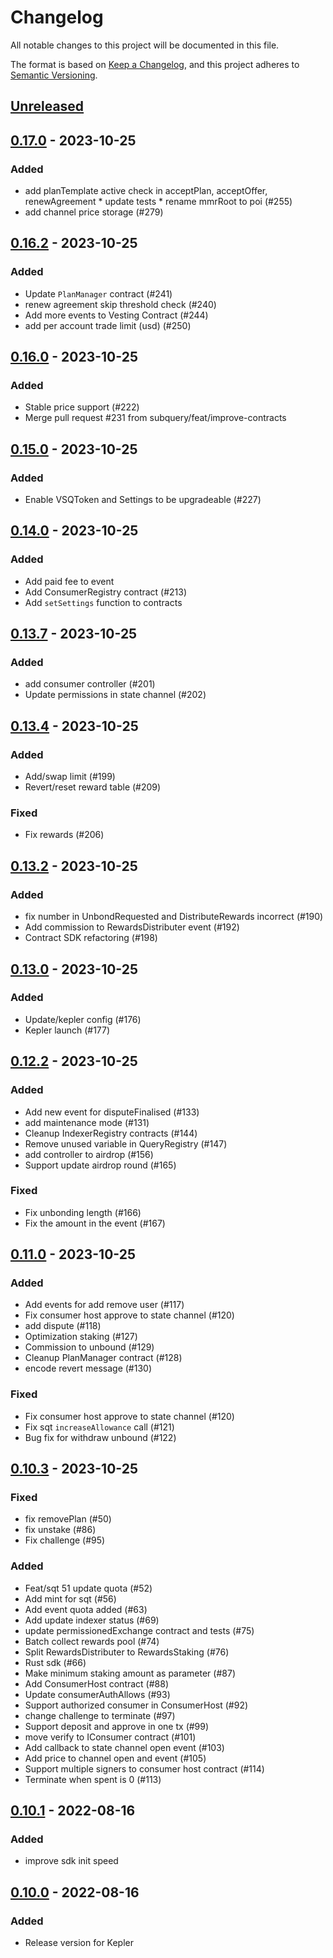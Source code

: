 # Changelog
All notable changes to this project will be documented in this file.

The format is based on [Keep a Changelog](https://keepachangelog.com/en/1.0.0/),
and this project adheres to [Semantic Versioning](https://semver.org/spec/v2.0.0.html).

## [Unreleased]

## [0.17.0] - 2023-10-25
### Added
- add planTemplate active check in acceptPlan, acceptOffer, renewAgreement \* update tests \* rename mmrRoot to poi (#255)
- add channel price storage (#279)

## [0.16.2] - 2023-10-25
### Added
- Update `PlanManager` contract (#241)
- renew agreement skip threshold check (#240)
- Add more events to Vesting Contract (#244)
- add per account trade limit (usd) (#250)

## [0.16.0] - 2023-10-25
### Added
- Stable price support (#222)
- Merge pull request #231 from subquery/feat/improve-contracts

## [0.15.0] - 2023-10-25
### Added
- Enable VSQToken and Settings to be upgradeable (#227)

## [0.14.0] - 2023-10-25
### Added
- Add paid fee to event
- Add ConsumerRegistry contract (#213)
- Add `setSettings` function to contracts

## [0.13.7] - 2023-10-25
### Added
- add consumer controller (#201)
- Update permissions in state channel  (#202)

## [0.13.4] - 2023-10-25
### Added
- Add/swap limit (#199)
- Revert/reset reward table (#209)

### Fixed
- Fix rewards (#206)

## [0.13.2] - 2023-10-25
### Added
- fix number in UnbondRequested and DistributeRewards incorrect (#190)
- Add commission to RewardsDistributer event (#192)
- Contract SDK refactoring (#198)

## [0.13.0] - 2023-10-25
### Added
- Update/kepler config (#176)
- Kepler launch (#177)

## [0.12.2] - 2023-10-25
### Added
- Add new event for disputeFinalised (#133)
- add maintenance mode (#131)
- Cleanup IndexerRegistry contracts (#144)
- Remove unused variable in QueryRegistry (#147)
- add controller to airdrop (#156)
- Support update airdrop round (#165)

### Fixed
- Fix unbonding length (#166)
- Fix the amount in the event (#167)

## [0.11.0] - 2023-10-25
### Added
- Add events for add remove user (#117)
- Fix consumer host approve to state channel (#120)
- add dispute (#118)
- Optimization staking (#127)
- Commission to unbound (#129)
- Cleanup PlanManager contract (#128)
- encode revert message (#130)

### Fixed
- Fix consumer host approve to state channel (#120)
- Fix sqt `increaseAllowance` call (#121)
- Bug fix for withdraw unbound (#122)

## [0.10.3] - 2023-10-25
### Fixed
- fix removePlan (#50)
- fix unstake (#86)
- Fix challenge (#95)

### Added
- Feat/sqt 51 update quota (#52)
- Add mint for sqt (#56)
- Add event quota added (#63)
- Add update indexer status (#69)
- update permissionedExchange contract and tests (#75)
- Batch collect rewards pool (#74)
- Split RewardsDistributer to RewardsStaking (#76)
- Rust sdk (#66)
- Make minimum staking amount as parameter (#87)
- Add ConsumerHost contract (#88)
- Update consumerAuthAllows (#93)
- Support authorized consumer in ConsumerHost (#92)
- change challenge to terminate (#97)
- Support deposit and approve in one tx (#99)
- move verify to IConsumer contract (#101)
- Add callback to state channel open event (#103)
- Add price to channel open and event (#105)
- Support multiple signers to consumer host contract (#114)
- Terminate when spent is 0 (#113)

## [0.10.1] - 2022-08-16
### Added
- improve sdk init speed

## [0.10.0] - 2022-08-16
### Added
- Release version for Kepler

[Unreleased]: https://github.com/subquery/network-contracts/compare/v0.17.0...HEAD
[0.17.0]: https://github.com/subquery/network-contracts/compare/v0.16.2...v0.17.0
[0.16.2]: https://github.com/subquery/network-contracts/compare/v0.16.0...v0.16.2
[0.16.0]: https://github.com/subquery/network-contracts/compare/v0.15.0...v0.16.0
[0.15.0]: https://github.com/subquery/network-contracts/compare/v0.14.0...v0.15.0
[0.14.0]: https://github.com/subquery/network-contracts/compare/v0.13.7...v0.14.0
[0.13.7]: https://github.com/subquery/network-contracts/compare/v0.13.4...v0.13.7
[0.13.4]: https://github.com/subquery/network-contracts/compare/v0.13.2...v0.13.4
[0.13.2]: https://github.com/subquery/network-contracts/compare/v0.13.0...v0.13.2
[0.13.0]: https://github.com/subquery/network-contracts/compare/v0.12.2...v0.13.0
[0.12.2]: https://github.com/subquery/network-contracts/compare/v0.11.0...v0.12.2
[0.11.0]: https://github.com/subquery/network-contracts/compare/v0.10.3...v0.11.0
[0.10.3]: https://github.com/subquery/network-contracts/compare/v0.10.1...v0.10.3
[0.10.1]: https://github.com/subquery/network-contracts/compare/v0.10.0...v0.10.1
[0.10.0]: https://github.com/subquery/network-contracts/releases/tag/v0.10.0
